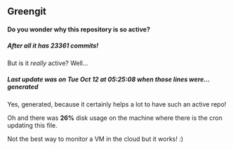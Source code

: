 ## Greengit

#### Do you wonder why this repository is so active?

##### After all it has 23361 commits!

But is it *really* active? Well...

##### Last update was on Tue Oct 12 at 05:25:08 when those lines were... generated

Yes, generated, because it certainly helps a lot to have such an active repo!

Oh and there was **26%** disk usage on the machine
where there is the cron updating this file.

Not the best way to monitor a VM in the cloud but it works! :)
